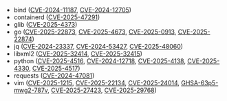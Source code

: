 - bind ([CVE-2024-11187](https://www.cve.org/CVERecord?id=CVE-2024-11187), [CVE-2024-12705](https://www.cve.org/CVERecord?id=CVE-2024-12705))
- containerd ([CVE-2025-47291](https://www.cve.org/CVERecord?id=CVE-2025-47291))
- glib ([CVE-2025-4373](https://www.cve.org/CVERecord?id=CVE-2025-4373))
- go ([CVE-2025-22873](https://www.cve.org/CVERecord?id=CVE-2025-22873), [CVE-2025-4673](https://www.cve.org/CVERecord?id=CVE-2025-4673), [CVE-2025-0913](https://www.cve.org/CVERecord?id=CVE-2025-0913), [CVE-2025-22874](https://www.cve.org/CVERecord?id=CVE-2025-22874))
- jq ([CVE-2024-23337](https://www.cve.org/CVERecord?id=CVE-2024-23337), [CVE-2024-53427](https://www.cve.org/CVERecord?id=CVE-2024-53427), [CVE-2025-48060](https://www.cve.org/CVERecord?id=CVE-2025-48060))
- libxml2 ([CVE-2025-32414](https://www.cve.org/CVERecord?id=CVE-2025-32414), [CVE-2025-32415](https://www.cve.org/CVERecord?id=CVE-2025-32415))
- python ([CVE-2025-4516](https://www.cve.org/CVERecord?id=CVE-2025-4516), [CVE-2024-12718](https://www.cve.org/CVERecord?id=CVE-2024-12718), [CVE-2025-4138](https://www.cve.org/CVERecord?id=CVE-2025-4138), [CVE-2025-4330](https://www.cve.org/CVERecord?id=CVE-2025-4330), [CVE-2025-4517](https://www.cve.org/CVERecord?id=CVE-2025-4517))
- requests ([CVE-2024-47081](https://www.cve.org/CVERecord?id=CVE-2024-47081))
- vim ([CVE-2025-1215](https://www.cve.org/CVERecord?id=CVE-2025-1215), [CVE-2025-22134](https://www.cve.org/CVERecord?id=CVE-2025-22134), [CVE-2025-24014](https://www.cve.org/CVERecord?id=CVE-2025-24014), [GHSA-63p5-mwg2-787v](https://github.com/vim/vim/security/advisories/GHSA-63p5-mwg2-787v), [CVE-2025-27423](https://www.cve.org/CVERecord?id=CVE-2025-27423), [CVE-2025-29768](https://www.cve.org/CVERecord?id=CVE-2025-29768))
